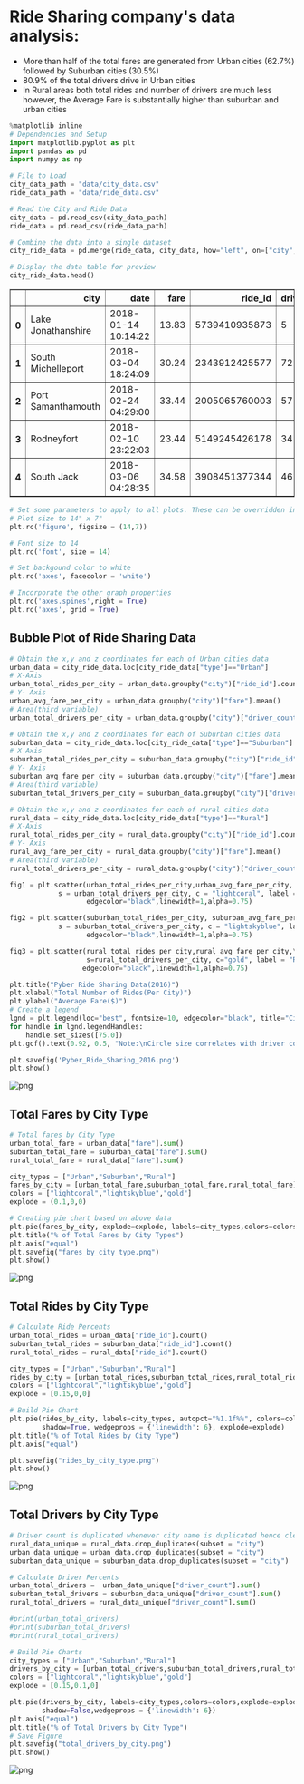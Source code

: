 
# Ride Sharing company's data analysis:
* More than half of the total fares are generated from Urban cities (62.7%) followed by Suburban cities (30.5%)
* 80.9% of the total drivers drive in Urban cities
* In Rural areas both total rides and number of drivers are much less however, the Average Fare is substantially higher than suburban and urban cities



```python
%matplotlib inline
# Dependencies and Setup
import matplotlib.pyplot as plt
import pandas as pd
import numpy as np

# File to Load
city_data_path = "data/city_data.csv"
ride_data_path = "data/ride_data.csv"

# Read the City and Ride Data
city_data = pd.read_csv(city_data_path)
ride_data = pd.read_csv(ride_data_path)
```


```python
# Combine the data into a single dataset
city_ride_data = pd.merge(ride_data, city_data, how="left", on=["city","city"])
```


```python
# Display the data table for preview
city_ride_data.head()
```




<div>
<style scoped>
    .dataframe tbody tr th:only-of-type {
        vertical-align: middle;
    }

    .dataframe tbody tr th {
        vertical-align: top;
    }

    .dataframe thead th {
        text-align: right;
    }
</style>
<table border="1" class="dataframe">
  <thead>
    <tr style="text-align: right;">
      <th></th>
      <th>city</th>
      <th>date</th>
      <th>fare</th>
      <th>ride_id</th>
      <th>driver_count</th>
      <th>type</th>
    </tr>
  </thead>
  <tbody>
    <tr>
      <th>0</th>
      <td>Lake Jonathanshire</td>
      <td>2018-01-14 10:14:22</td>
      <td>13.83</td>
      <td>5739410935873</td>
      <td>5</td>
      <td>Urban</td>
    </tr>
    <tr>
      <th>1</th>
      <td>South Michelleport</td>
      <td>2018-03-04 18:24:09</td>
      <td>30.24</td>
      <td>2343912425577</td>
      <td>72</td>
      <td>Urban</td>
    </tr>
    <tr>
      <th>2</th>
      <td>Port Samanthamouth</td>
      <td>2018-02-24 04:29:00</td>
      <td>33.44</td>
      <td>2005065760003</td>
      <td>57</td>
      <td>Urban</td>
    </tr>
    <tr>
      <th>3</th>
      <td>Rodneyfort</td>
      <td>2018-02-10 23:22:03</td>
      <td>23.44</td>
      <td>5149245426178</td>
      <td>34</td>
      <td>Urban</td>
    </tr>
    <tr>
      <th>4</th>
      <td>South Jack</td>
      <td>2018-03-06 04:28:35</td>
      <td>34.58</td>
      <td>3908451377344</td>
      <td>46</td>
      <td>Urban</td>
    </tr>
  </tbody>
</table>
</div>




```python
# Set some parameters to apply to all plots. These can be overridden in each plot if desired
# Plot size to 14" x 7"
plt.rc('figure', figsize = (14,7))

# Font size to 14
plt.rc('font', size = 14)

# Set backgound color to white
plt.rc('axes', facecolor = 'white')

# Incorporate the other graph properties
plt.rc('axes.spines',right = True)
plt.rc('axes', grid = True)
```

## Bubble Plot of Ride Sharing Data


```python
# Obtain the x,y and z coordinates for each of Urban cities data
urban_data = city_ride_data.loc[city_ride_data["type"]=="Urban"]
# X-Axis
urban_total_rides_per_city = urban_data.groupby("city")["ride_id"].count()
# Y- Axis
urban_avg_fare_per_city = urban_data.groupby("city")["fare"].mean()
# Area(third variable)
urban_total_drivers_per_city = urban_data.groupby("city")["driver_count"].sum()
```


```python
# Obtain the x,y and z coordinates for each of Suburban cities data
suburban_data = city_ride_data.loc[city_ride_data["type"]=="Suburban"]
# X-Axis
suburban_total_rides_per_city = suburban_data.groupby("city")["ride_id"].count()
# Y- Axis
suburban_avg_fare_per_city = suburban_data.groupby("city")["fare"].mean()
# Area(third variable)
suburban_total_drivers_per_city = suburban_data.groupby("city")["driver_count"].sum()
```


```python
# Obtain the x,y and z coordinates for each of rural cities data
rural_data = city_ride_data.loc[city_ride_data["type"]=="Rural"]
# X-Axis
rural_total_rides_per_city = rural_data.groupby("city")["ride_id"].count()
# Y- Axis
rural_avg_fare_per_city = rural_data.groupby("city")["fare"].mean()
# Area(third variable)
rural_total_drivers_per_city = rural_data.groupby("city")["driver_count"].sum()
```


```python
fig1 = plt.scatter(urban_total_rides_per_city,urban_avg_fare_per_city, \
            s = urban_total_drivers_per_city, c = "lightcoral", label = "Urban", \
                   edgecolor="black",linewidth=1,alpha=0.75)

fig2 = plt.scatter(suburban_total_rides_per_city, suburban_avg_fare_per_city, \
            s = suburban_total_drivers_per_city, c = "lightskyblue", label = "Suburban", \
                   edgecolor="black",linewidth=1,alpha=0.75)

fig3 = plt.scatter(rural_total_rides_per_city,rural_avg_fare_per_city,\
                   s=rural_total_drivers_per_city, c="gold", label = "Rural",\
                  edgecolor="black",linewidth=1,alpha=0.75)

plt.title("Pyber Ride Sharing Data(2016)")
plt.xlabel("Total Number of Rides(Per City)")
plt.ylabel("Average Fare($)")
# Create a legend
lgnd = plt.legend(loc="best", fontsize=10, edgecolor="black", title="City Types")
for handle in lgnd.legendHandles:
    handle.set_sizes([75.0])
plt.gcf().text(0.92, 0.5, "Note:\nCircle size correlates with driver count per city.", fontsize=14)

plt.savefig('Pyber_Ride_Sharing_2016.png')
plt.show()
```


![png](output_9_0.png)


## Total Fares by City Type


```python
# Total fares by City Type
urban_total_fare = urban_data["fare"].sum()
suburban_total_fare = suburban_data["fare"].sum()
rural_total_fare = rural_data["fare"].sum()
```


```python
city_types = ["Urban","Suburban","Rural"]
fares_by_city = [urban_total_fare,suburban_total_fare,rural_total_fare]
colors = ["lightcoral","lightskyblue","gold"]
explode = (0.1,0,0)
```


```python
# Creating pie chart based on above data
plt.pie(fares_by_city, explode=explode, labels=city_types,colors=colors,autopct="%1.1f%%",shadow=False,startangle=75)
plt.title("% of Total Fares by City Types")
plt.axis("equal")
plt.savefig("fares_by_city_type.png")
plt.show()
```


![png](output_13_0.png)


## Total Rides by City Type


```python
# Calculate Ride Percents
urban_total_rides = urban_data["ride_id"].count()
suburban_total_rides = suburban_data["ride_id"].count()
rural_total_rides = rural_data["ride_id"].count()
```


```python
city_types = ["Urban","Suburban","Rural"]
rides_by_city = [urban_total_rides,suburban_total_rides,rural_total_rides]
colors = ["lightcoral","lightskyblue","gold"]
explode = [0.15,0,0]
```


```python
# Build Pie Chart
plt.pie(rides_by_city, labels=city_types, autopct="%1.1f%%", colors=colors, \
        shadow=True, wedgeprops = {'linewidth': 6}, explode=explode)
plt.title("% of Total Rides by City Type")
plt.axis("equal")

plt.savefig("rides_by_city_type.png")
plt.show()
```


![png](output_17_0.png)


## Total Drivers by City Type


```python
# Driver count is duplicated whenever city name is duplicated hence cleaning the data for getting the appropriate driver count
rural_data_unique = rural_data.drop_duplicates(subset = "city")
urban_data_unique = urban_data.drop_duplicates(subset = "city")
suburban_data_unique = suburban_data.drop_duplicates(subset = "city")
```


```python
# Calculate Driver Percents
urban_total_drivers =  urban_data_unique["driver_count"].sum()
suburban_total_drivers = suburban_data_unique["driver_count"].sum()
rural_total_drivers = rural_data_unique["driver_count"].sum()
```


```python
#print(urban_total_drivers)
#print(suburban_total_drivers)
#print(rural_total_drivers)
```


```python
# Build Pie Charts
city_types = ["Urban","Suburban","Rural"]
drivers_by_city = [urban_total_drivers,suburban_total_drivers,rural_total_drivers]
colors = ["lightcoral","lightskyblue","gold"]
explode = [0.15,0.1,0]

plt.pie(drivers_by_city, labels=city_types,colors=colors,explode=explode,autopct="%1.1f%%", \
        shadow=False,wedgeprops = {'linewidth': 6})
plt.axis("equal")
plt.title("% of Total Drivers by City Type")
# Save Figure
plt.savefig("total_drivers_by_city.png")
plt.show()
```


![png](output_22_0.png)

